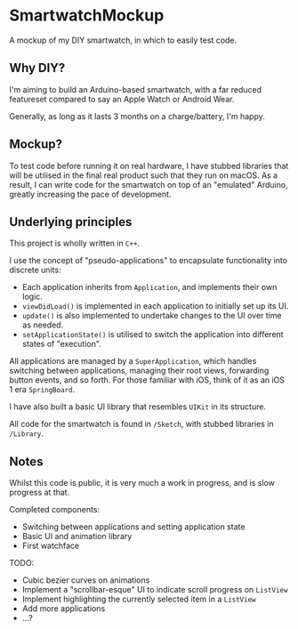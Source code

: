 # SmartwatchMockup
A mockup of my DIY smartwatch, in which to easily test code.

## Why DIY?

I'm aiming to build an Arduino-based smartwatch, with a far reduced featureset compared to say an Apple Watch or Android Wear.

Generally, as long as it lasts 3 months on a charge/battery, I'm happy.

## Mockup?

To test code before running it on real hardware, I have stubbed libraries that will be utilised in the final real product such that they run on macOS. As a result, I can write code for the smartwatch on top of an "emulated" Arduino, greatly increasing the pace of development.

## Underlying principles

This project is wholly written in <code>C++</code>.

I use the concept of "pseudo-applications" to encapsulate functionality into discrete units:
- Each application inherits from <code>Application</code>, and implements their own logic. 
- <code>viewDidLoad()</code> is implemented in each application to initially set up its UI.
- <code>update()</code> is also implemented to undertake changes to the UI over time as needed.
- <code>setApplicationState()</code> is utilised to switch the application into different states of "execution".

All applications are managed by a <code>SuperApplication</code>, which handles switching between applications, managing their root views, forwarding button events, and so forth. For those familiar with iOS, think of it as an iOS 1 era <code>SpringBoard</code>.

I have also built a basic UI library that resembles <code>UIKit</code> in its structure.

All code for the smartwatch is found in <code>/Sketch</code>, with stubbed libraries in <code>/Library</code>.

## Notes

Whilst this code is public, it is very much a work in progress, and is slow progress at that.

Completed components:
- Switching between applications and setting application state
- Basic UI and animation library
- First watchface

TODO:
- Cubic bezier curves on animations
- Implement a "scrollbar-esque" UI to indicate scroll progress on <code>ListView</code>
- Implement highlighting the currently selected item in a <code>ListView</code>
- Add more applications
- ...?
